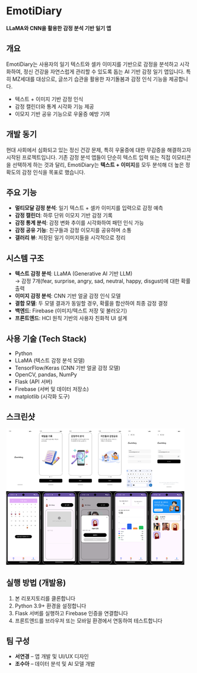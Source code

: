# EmotiDiary
**LLaMA와 CNN을 활용한 감정 분석 기반 일기 앱**

## 개요  
EmotiDiary는 사용자의 일기 텍스트와 셀카 이미지를 기반으로 감정을 분석하고 시각화하여, 정신 건강을 자연스럽게 관리할 수 있도록 돕는 AI 기반 감정 일기 앱입니다. 특히 MZ세대를 대상으로, 글쓰기 습관을 활용한 자기돌봄과 감정 인식 기능을 제공합니다.

- 텍스트 + 이미지 기반 감정 인식
- 감정 캘린더와 통계 시각화 기능 제공
- 이모지 기반 공유 기능으로 우울증 예방 기여

## 개발 동기  
현대 사회에서 심화되고 있는 정신 건강 문제, 특히 우울증에 대한 무감증을 해결하고자 시작된 프로젝트입니다. 기존 감정 분석 앱들이 단순히 텍스트 입력 또는 직접 이모티콘을 선택하게 하는 것과 달리, EmotiDiary는 **텍스트 + 이미지**를 모두 분석해 더 높은 정확도의 감정 인식을 목표로 했습니다.

## 주요 기능  
- **멀티모달 감정 분석**: 일기 텍스트 + 셀카 이미지를 입력으로 감정 예측  
- **감정 캘린더**: 하루 단위 이모지 기반 감정 기록  
- **감정 통계 분석**: 감정 변화 추이를 시각화하여 패턴 인식 가능  
- **감정 공유 기능**: 친구들과 감정 이모지를 공유하며 소통  
- **갤러리 뷰**: 저장된 일기 이미지들을 시각적으로 정리

## 시스템 구조  
- **텍스트 감정 분석**: LLaMA (Generative AI 기반 LLM)  
  → 감정 7개(fear, surprise, angry, sad, neutral, happy, disgust)에 대한 확률 출력  
- **이미지 감정 분석**: CNN 기반 얼굴 감정 인식 모델  
- **결합 모델**: 두 모델 결과가 동일할 경우, 확률을 합산하여 최종 감정 결정  
- **백엔드**: Firebase (이미지/텍스트 저장 및 불러오기)  
- **프론트엔드**: HCI 원칙 기반의 사용자 친화적 UI 설계

## 사용 기술 (Tech Stack)  
- Python  
- LLaMA (텍스트 감정 분석 모델)  
- TensorFlow/Keras (CNN 기반 얼굴 감정 모델)  
- OpenCV, pandas, NumPy  
- Flask (API 서버)  
- Firebase (서버 및 데이터 저장소)  
- matplotlib (시각화 도구)

## 스크린샷  
![figma](./figma1.png)
![app](./app1.png)

## 실행 방법 (개발용)
1. 본 리포지토리를 클론합니다  
2. Python 3.9+ 환경을 설정합니다  
3. Flask 서버를 실행하고 Firebase 인증을 연결합니다  
4. 프론트엔드를 브라우저 또는 모바일 환경에서 연동하여 테스트합니다

## 팀 구성  
- **서연경** – 앱 개발 및 UI/UX 디자인  
- **조수아** – 데이터 분석 및 AI 모델 개발
